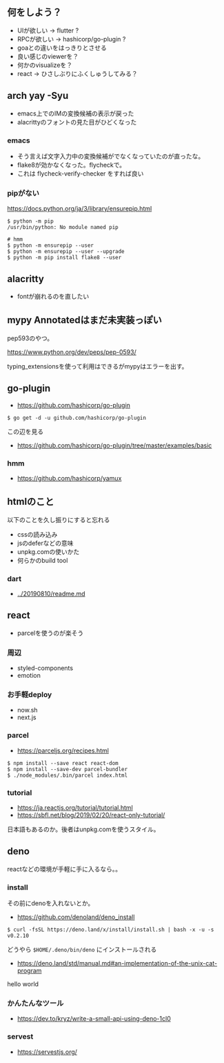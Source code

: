 ## 何をしよう？

- UIが欲しい -> flutter ?
- RPCが欲しい -> hashicorp/go-plugin ?
- goaとの違いをはっきりとさせる
- 良い感じのviewerを？
- 何かのvisualizeを？
- react -> ひさしぶりにふくしゅうしてみる？

## arch yay -Syu

- emacs上でのIMの変換候補の表示が戻った
- alacrittyのフォントの見た目がひどくなった

### emacs

- そう言えば文字入力中の変換候補がでなくなっていたのが直ったな。
- flake8が効かなくなった。flycheckで。
- これは flycheck-verify-checker をすれば良い

### pipがない

https://docs.python.org/ja/3/library/ensurepip.html

```console
$ python -m pip
/usr/bin/python: No module named pip

# hmm
$ python -m ensurepip --user
$ python -m ensurepip --user --upgrade
$ python -m pip install flake8 --user
```

## alacritty

- fontが崩れるのを直したい

## mypy Annotatedはまだ未実装っぽい

pep593のやつ。

https://www.python.org/dev/peps/pep-0593/

typing_extensionsを使って利用はできるがmypyはエラーを出す。

## go-plugin

- https://github.com/hashicorp/go-plugin

```
$ go get -d -u github.com/hashicorp/go-plugin
```

この辺を見る

- https://github.com/hashicorp/go-plugin/tree/master/examples/basic


### hmm

- https://github.com/hashicorp/yamux

## htmlのこと

以下のことを久し振りにすると忘れる

- cssの読み込み
- jsのdeferなどの意味
- unpkg.comの使いかた
- 何らかのbuild tool

### dart

- [../20190810/readme.md](../20190810/readme.md)

## react

- parcelを使うのが楽そう

### 周辺

- styled-components
- emotion

### お手軽deploy

- now.sh
- next.js

### parcel

- https://parceljs.org/recipes.html

```console
$ npm install --save react react-dom
$ npm install --save-dev parcel-bundler
$ ./node_modules/.bin/parcel index.html
```

### tutorial

- https://ja.reactjs.org/tutorial/tutorial.html
- https://sbfl.net/blog/2019/02/20/react-only-tutorial/

日本語もあるのか。後者はunpkg.comを使うスタイル。

## deno

reactなどの環境が手軽に手に入るなら。。

### install

その前にdenoを入れないとか。

- https://github.com/denoland/deno_install

```console
$ curl -fsSL https://deno.land/x/install/install.sh | bash -x -u -s v0.2.10
```

どうやら `$HOME/.deno/bin/deno` にインストールされる

- https://deno.land/std/manual.md#an-implementation-of-the-unix-cat-program

hello world

### かんたんなツール

- https://dev.to/kryz/write-a-small-api-using-deno-1cl0

### servest

- https://servestjs.org/


